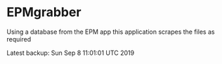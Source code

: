 # EPMgrabber
Using a database from the EPM app this application scrapes the files as required


Latest backup: Sun Sep 8 11:01:01 UTC 2019
